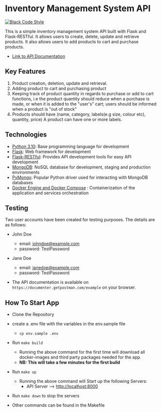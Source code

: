 # Inventory Management System API

[![Black Code Style](https://img.shields.io/badge/code%20style-black-000000.svg)](https://github.com/ambv/black)

This is a simple inventory management system API built with Flask and Flask-RESTful. It allows users to create, delete, update and retrieve products. It also allows users to add products to cart and purchase products.

- [Link to API Documentation](https://documenter.getpostman.com/view/example)

<!-- ![Screenshot](api-doc.png?raw=true "API DOC") -->

## Key Features

1. Product creation, deletion, update and retrieval.
2. Adding product to cart and purchasing product
3. Keeping track of product quantity in regards to purchase or add to cart functions, i.e the product quantity should reduce when a purchase is made, or when it is added to the "user's" cart; users should be informed when a product is "out of stock"
4. Products should have (name, category, labels(e.g size, colour etc), quantity, price) A product can have one or more labels.

## Technologies

- [Python 3.10](https://python.org): Base programming language for development
- [Flask](https://flask.palletsprojects.com/en/2.0.x/): Web framework for development
- [Flask-RESTful](https://flask-restful.readthedocs.io/en/latest/): Provides API development tools for easy API development
- [MongoDB](https://www.mongodb.com/): NoSQL database for development, staging and production environments
- [PyMongo](https://pypi.org/project/pymongo/): Popular Python driver used for interacting with MongoDB databases
- [Docker Engine and Docker Compose](https://www.docker.com/) : Containerization of the application and services orchestration

## Testing

Two user accounts have been created for testing purposes. The details are as follows:

- John Doe
  - email: johndoe@example.com
  - password: TestPassword
- Jane Doe

  - email: janedoe@example.com
  - password: TestPassword

- The API documentation is available on `https://documenter.getpostman.com/example` on your browser.

## How To Start App

- Clone the Repository
- create a .env file with the variables in the env.sample file

  - `cp env.sample .env`

- Run `make build`

  - Running the above command for the first time will download all docker-images and third party packages needed for the app.
  - **NB: This will take a few minutes for the first build**

- Run `make up`

  - Running the above command will Start up the following Servers:
    - API Server --> <http://localhost:8000>

- Run `make down` to stop the servers

- Other commands can be found in the Makefile
